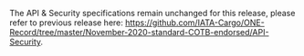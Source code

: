 The API & Security specifications remain unchanged for this release, please refer to previous release here: https://github.com/IATA-Cargo/ONE-Record/tree/master/November-2020-standard-COTB-endorsed/API-Security.
